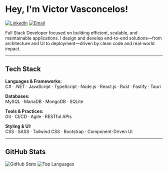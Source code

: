 # Hey, I'm Victor Vasconcelos!

[![LinkedIn](https://img.shields.io/badge/LinkedIn-Victor%20Vasconcelos-0A66C2?style=flat-square&logo=linkedin&logoColor=white)](https://www.linkedin.com/in/victor-ovasconcelos/)
[![Email](https://img.shields.io/badge/Email-vvasconcelos.dev@gmail.com-EA4335?style=flat-square&logo=gmail&logoColor=white)](mailto:vvasconcelos.dev@gmail.com)

Full Stack Developer focused on building efficient, scalable, and maintainable applications. I design and develop end-to-end solutions—from architecture and UI to deployment—driven by clean code and real-world impact.

---

## Tech Stack

**Languages & Frameworks:**  
C# · .NET · JavaScript · TypeScript · Node.js · React.js · Rust · Fastify · Tauri  

**Databases:**  
MySQL · MariaDB · MongoDB · SQLite  

**Tools & Practices:**  
Git · CI/CD · Agile · RESTful APIs  

**Styling & UI:**  
CSS · SASS · Tailwind CSS · Bootstrap · Component-Driven UI  

---

## GitHub Stats

<div align="left">
  <img src="https://github-readme-stats.vercel.app/api?username=vvasconceloss&show_icons=true&theme=dracula" alt="GitHub Stats" />
  <img src="https://github-readme-stats.vercel.app/api/top-langs/?username=vvasconceloss&layout=compact&theme=dracula" alt="Top Languages" />
</div>
